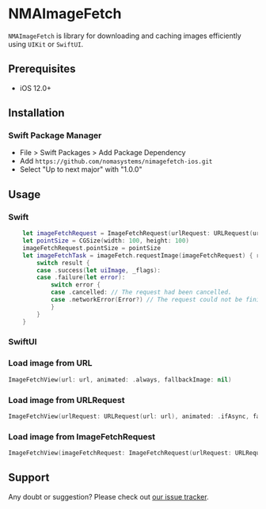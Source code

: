 # NMAImageFetch

`NMAImageFetch` is library for downloading and caching images efficiently using `UIKit` or `SwiftUI`.

## Prerequisites

* iOS 12.0+

## Installation

### Swift Package Manager

* File > Swift Packages > Add Package Dependency
* Add `https://github.com/nomasystems/nimagefetch-ios.git`
* Select "Up to next major" with "1.0.0"

## Usage

### Swift

```swift
    let imageFetchRequest = ImageFetchRequest(urlRequest: URLRequest(url: url))
    let pointSize = CGSize(width: 100, height: 100)
    imageFetchRequest.pointSize = pointSize
    let imageFetchTask = imageFetch.requestImage(imageFetchRequest) { result in
        switch result {
        case .success(let uiImage, _flags):
        case .failure(let error):
            switch error {
            case .cancelled: // The request had been cancelled.
            case .networkError(Error?) // The request could not be finished.
            }
        }
    }
```

### SwiftUI

### Load image from URL
```swift
ImageFetchView(url: url, animated: .always, fallbackImage: nil)
```

### Load image from URLRequest
```swift
ImageFetchView(urlRequest: URLRequest(url: url), animated: .ifAsync, fallbackImage: UIImage(named: "..."))
```

### Load image from ImageFetchRequest
```swift
ImageFetchView(imageFetchRequest: ImageFetchRequest(urlRequest: URLRequest(url: url)), animated: .never, fallbackImage: nil)
```

## Support

Any doubt or suggestion? Please check out [our issue tracker](https://github.com/nomasystems/nimagefetch-ios/issues).


